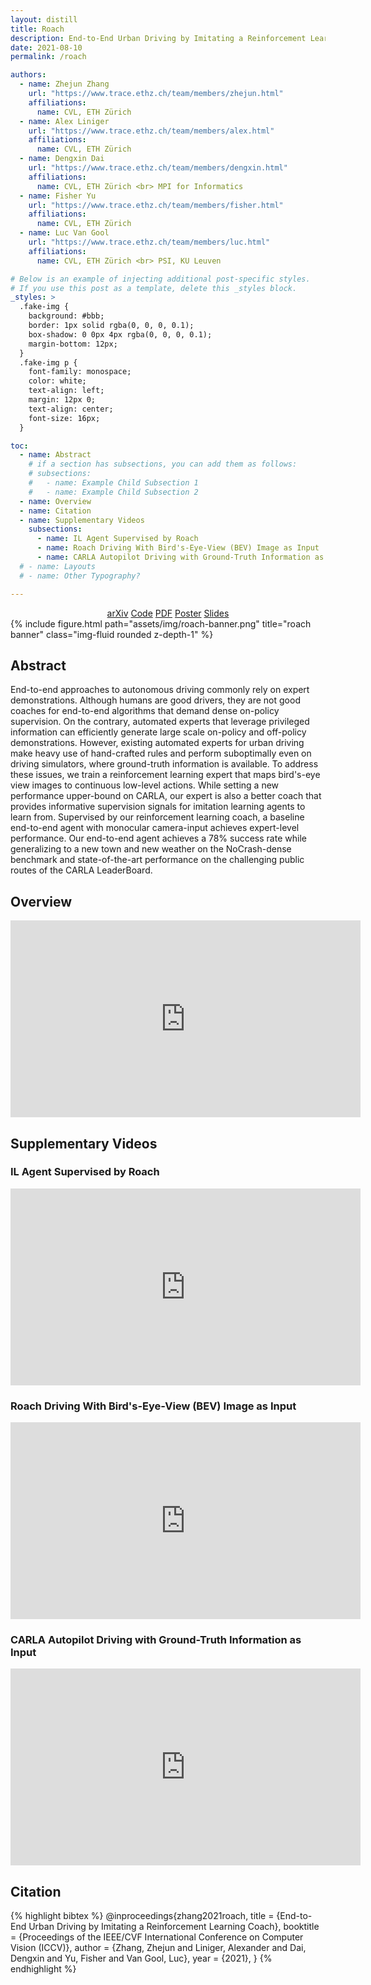 ```yaml
---
layout: distill
title: Roach
description: End-to-End Urban Driving by Imitating a Reinforcement Learning Coach
date: 2021-08-10
permalink: /roach

authors:
  - name: Zhejun Zhang
    url: "https://www.trace.ethz.ch/team/members/zhejun.html"
    affiliations:
      name: CVL, ETH Zürich
  - name: Alex Liniger
    url: "https://www.trace.ethz.ch/team/members/alex.html"
    affiliations:
      name: CVL, ETH Zürich
  - name: Dengxin Dai
    url: "https://www.trace.ethz.ch/team/members/dengxin.html"
    affiliations:
      name: CVL, ETH Zürich <br> MPI for Informatics
  - name: Fisher Yu
    url: "https://www.trace.ethz.ch/team/members/fisher.html"
    affiliations:
      name: CVL, ETH Zürich
  - name: Luc Van Gool
    url: "https://www.trace.ethz.ch/team/members/luc.html"
    affiliations:
      name: CVL, ETH Zürich <br> PSI, KU Leuven

# Below is an example of injecting additional post-specific styles.
# If you use this post as a template, delete this _styles block.
_styles: >
  .fake-img {
    background: #bbb;
    border: 1px solid rgba(0, 0, 0, 0.1);
    box-shadow: 0 0px 4px rgba(0, 0, 0, 0.1);
    margin-bottom: 12px;
  }
  .fake-img p {
    font-family: monospace;
    color: white;
    text-align: left;
    margin: 12px 0;
    text-align: center;
    font-size: 16px;
  }

toc:
  - name: Abstract
    # if a section has subsections, you can add them as follows:
    # subsections:
    #   - name: Example Child Subsection 1
    #   - name: Example Child Subsection 2
  - name: Overview
  - name: Citation
  - name: Supplementary Videos
    subsections:
      - name: IL Agent Supervised by Roach
      - name: Roach Driving With Bird's-Eye-View (BEV) Image as Input
      - name: CARLA Autopilot Driving with Ground-Truth Information as Input
  # - name: Layouts
  # - name: Other Typography?

---
```

<center>
<div class="links">
<a href="https://arxiv.org/abs/2108.08265" class="btn btn-sm z-depth-1" role="button" target="_blank">arXiv</a>
<a href="https://github.com/zhejz/carla-roach" class="btn btn-sm z-depth-1" role="button" target="_blank">Code</a>
<a href="/assets/pdf/roach_arxiv.pdf" class="btn btn-sm z-depth-1" role="button" target="_blank">PDF</a>
<a href="/assets/pdf/roach_poster.pdf" class="btn btn-sm z-depth-1" role="button" target="_blank">Poster</a>
<a href="/assets/pdf/roach_slides.pdf" class="btn btn-sm z-depth-1" role="button" target="_blank">Slides</a>
</div>
</center>

<div class="row">
    <div class="col-sm mt-3 mt-md-0">
        {% include figure.html path="assets/img/roach-banner.png" title="roach banner" class="img-fluid rounded z-depth-1" %}
    </div>
</div>

## Abstract

End-to-end approaches to autonomous driving commonly rely on expert demonstrations. Although humans are good drivers, they are not good coaches for end-to-end algorithms that demand dense on-policy supervision. On the contrary, automated experts that leverage privileged information can efficiently generate large scale on-policy and off-policy demonstrations. However, existing automated experts for urban driving make heavy use of hand-crafted rules and perform suboptimally even on driving simulators, where ground-truth information is available. To address these issues, we train a reinforcement learning expert that maps bird's-eye view images to continuous low-level actions. While setting a new performance upper-bound on CARLA, our expert is also a better coach that provides informative supervision signals for imitation learning agents to learn from. Supervised by our reinforcement learning coach, a baseline end-to-end agent with monocular camera-input achieves expert-level performance. Our end-to-end agent achieves a 78% success rate while generalizing to a new town and new weather on the NoCrash-dense benchmark and state-of-the-art performance on the challenging public routes of the CARLA LeaderBoard.

## Overview
<iframe width="560" height="315" src="https://www.youtube.com/embed/HjfaMDjX7VU" title="YouTube video player" frameborder="0" allow="accelerometer; autoplay; clipboard-write; encrypted-media; gyroscope; picture-in-picture" allowfullscreen></iframe>

## Supplementary Videos

### IL Agent Supervised by Roach

<iframe width="560" height="315" src="https://www.youtube.com/embed/UbbmSRIKgcA" title="YouTube video player" frameborder="0" allow="accelerometer; autoplay; clipboard-write; encrypted-media; gyroscope; picture-in-picture" allowfullscreen></iframe>

### Roach Driving With Bird's-Eye-View (BEV) Image as Input
<iframe width="560" height="315" src="https://www.youtube.com/embed/ztBnEYwdkBQ" title="YouTube video player" frameborder="0" allow="accelerometer; autoplay; clipboard-write; encrypted-media; gyroscope; picture-in-picture" allowfullscreen></iframe>


### CARLA Autopilot Driving with Ground-Truth Information as Input

<iframe width="560" height="315" src="https://www.youtube.com/embed/7Z0ZsRYtbgY" title="YouTube video player" frameborder="0" allow="accelerometer; autoplay; clipboard-write; encrypted-media; gyroscope; picture-in-picture" allowfullscreen></iframe>

## Citation

{% highlight bibtex %}
@inproceedings{zhang2021roach,
  title = {End-to-End Urban Driving by Imitating a Reinforcement Learning Coach},
  booktitle = {Proceedings of the IEEE/CVF International Conference on Computer Vision (ICCV)},
  author = {Zhang, Zhejun and Liniger, Alexander and Dai, Dengxin and Yu, Fisher and Van Gool, Luc},
  year = {2021},
}
{% endhighlight %}
